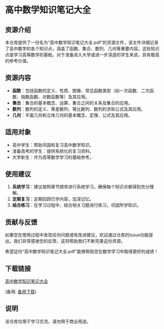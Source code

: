 # 高中数学知识笔记大全

## 资源介绍

本仓库提供了一份名为“高中数学知识笔记大全.pdf”的资源文件，该文件详细记录了高中数学的各个知识点，涵盖了函数、集合、数列、几何等重要内容。这些知识点是学习高等数学的基础，对于准备进入大学或进一步深造的学生来说，具有极高的参考价值。

## 资源内容

- **函数**：包括函数的定义、性质、图像、常见函数类型（如一次函数、二次函数、指数函数、对数函数等）及其应用。
- **集合**：集合的基本概念、运算、集合之间的关系及集合的应用。
- **数列**：数列的定义、等差数列、等比数列、数列的求和公式及其应用。
- **几何**：平面几何和立体几何的基本概念、定理、公式及其应用。

## 适用对象

- 高中学生：帮助巩固和复习高中数学知识。
- 准备高考的学生：提供系统化的复习资料。
- 大学新生：作为高等数学学习的基础参考。

## 使用建议

1. **系统学习**：建议按照章节顺序进行系统学习，确保每个知识点都得到充分理解。
2. **定期复习**：定期回顾已学内容，加深记忆。
3. **结合练习**：在学习过程中，结合相关习题进行练习，巩固所学知识。

## 贡献与反馈

如果您在使用过程中发现任何问题或有改进建议，欢迎通过仓库的Issue功能提出。我们非常感谢您的反馈，这将帮助我们不断完善这份资源。

希望这份“高中数学知识笔记大全.pdf”能够帮助您在数学学习中取得更好的成绩！

## 下载链接
[高中数学知识笔记大全](https://pan.quark.cn/s/8df3500459ae) 

(备用: [备用下载](https://pan.baidu.com/s/12zTiCrrsVwVb8FBJDcdfig?pwd=1234))

## 说明

该仓库仅用于学习交流，请勿用于商业用途。
